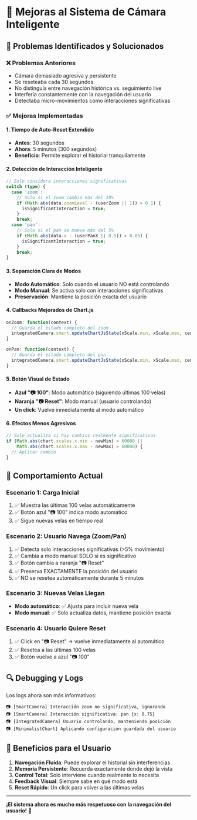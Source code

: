 # 🔧 Mejoras al Sistema de Cámara Inteligente

## 📝 Problemas Identificados y Solucionados

### ❌ **Problemas Anteriores**
- Cámara demasiado agresiva y persistente
- Se reseteaba cada 30 segundos
- No distinguía entre navegación histórica vs. seguimiento live
- Interfería constantemente con la navegación del usuario
- Detectaba micro-movimientos como interacciones significativas

### ✅ **Mejoras Implementadas**

#### 1. **Tiempo de Auto-Reset Extendido**
- **Antes**: 30 segundos
- **Ahora**: 5 minutos (300 segundos)
- **Beneficio**: Permite explorar el historial tranquilamente

#### 2. **Detección de Interacción Inteligente**
```typescript
// Solo considera interacciones significativas
switch (type) {
  case 'zoom':
    // Solo si el zoom cambia más del 10%
    if (Math.abs(data.zoomLevel - (userZoom || 1)) > 0.1) {
      isSignificantInteraction = true;
    }
    break;
  case 'pan':
    // Solo si el pan se mueve más del 5%
    if (Math.abs(data.x - (userPanX || 0.5)) > 0.05) {
      isSignificantInteraction = true;
    }
    break;
}
```

#### 3. **Separación Clara de Modos**
- **Modo Automático**: Solo cuando el usuario NO está controlando
- **Modo Manual**: Se activa solo con interacciones significativas
- **Preservación**: Mantiene la posición exacta del usuario

#### 4. **Callbacks Mejorados de Chart.js**
```typescript
onZoom: function(context) {
  // Guarda el estado completo del zoom
  integratedCamera.smart.updateChartJsState(xScale.min, xScale.max, centerX, zoomLevel);
}

onPan: function(context) {
  // Guarda el estado completo del pan
  integratedCamera.smart.updateChartJsState(xScale.min, xScale.max, centerX);
}
```

#### 5. **Botón Visual de Estado**
- **Azul "📷 100"**: Modo automático (siguiendo últimas 100 velas)
- **Naranja "📷 Reset"**: Modo manual (usuario controlando)
- **Un click**: Vuelve inmediatamente al modo automático

#### 6. **Efectos Menos Agresivos**
```typescript
// Solo actualiza si hay cambios realmente significativos
if (Math.abs(chart.scales.x.min - newMin) > 60000 || 
    Math.abs(chart.scales.x.max - newMax) > 60000) {
  // Aplicar cambio
}
```

## 🎯 **Comportamiento Actual**

### **Escenario 1: Carga Inicial**
1. ✅ Muestra las últimas 100 velas automáticamente
2. ✅ Botón azul "📷 100" indica modo automático
3. ✅ Sigue nuevas velas en tiempo real

### **Escenario 2: Usuario Navega (Zoom/Pan)**
1. ✅ Detecta solo interacciones significativas (>5% movimiento)
2. ✅ Cambia a modo manual SOLO si es significativo
3. ✅ Botón cambia a naranja "📷 Reset"
4. ✅ Preserva EXACTAMENTE la posición del usuario
5. ✅ NO se resetea automáticamente durante 5 minutos

### **Escenario 3: Nuevas Velas Llegan**
- **Modo automático**: ✅ Ajusta para incluir nueva vela
- **Modo manual**: ✅ Solo actualiza datos, mantiene posición exacta

### **Escenario 4: Usuario Quiere Reset**
1. ✅ Click en "📷 Reset" → vuelve inmediatamente al automático
2. ✅ Resetea a las últimas 100 velas
3. ✅ Botón vuelve a azul "📷 100"

## 🔍 **Debugging y Logs**

Los logs ahora son más informativos:

```
📷 [SmartCamera] Interacción zoom no significativa, ignorando
📷 [SmartCamera] Interacción significativa: pan {x: 0.75}
📷 [IntegratedCamera] Usuario controlando, manteniendo posición
📷 [MinimalistChart] Aplicando configuración guardada del usuario
```

## 🚀 **Beneficios para el Usuario**

1. **Navegación Fluida**: Puede explorar el historial sin interferencias
2. **Memoria Persistente**: Recuerda exactamente donde dejó la vista
3. **Control Total**: Solo interviene cuando realmente lo necesita
4. **Feedback Visual**: Siempre sabe en qué modo está
5. **Reset Rápido**: Un click para volver a las últimas velas

---

**¡El sistema ahora es mucho más respetuoso con la navegación del usuario!** 🎉
